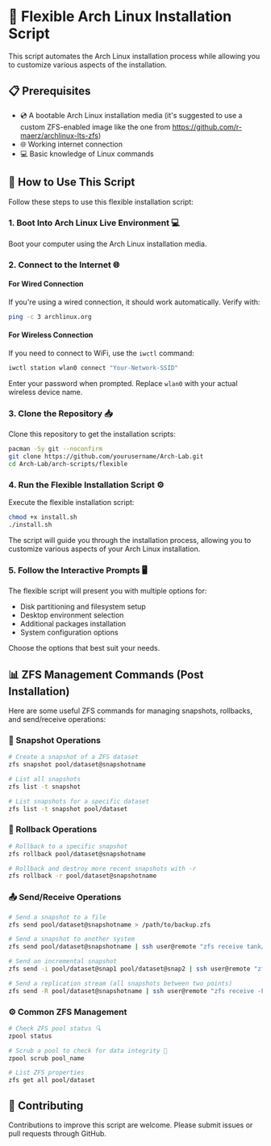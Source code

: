 # 🚀 Flexible Arch Linux Installation Script

This script automates the Arch Linux installation process while allowing you to customize various aspects of the installation.

## 📋 Prerequisites

- 💿 A bootable Arch Linux installation media (it's suggested to use a custom ZFS-enabled image like the one from https://github.com/r-maerz/archlinux-lts-zfs)
- 🌐 Working internet connection
- 💻 Basic knowledge of Linux commands

## 🔧 How to Use This Script

Follow these steps to use this flexible installation script:

### 1. Boot Into Arch Linux Live Environment 💻

Boot your computer using the Arch Linux installation media. 

### 2. Connect to the Internet 🌐

#### For Wired Connection
If you're using a wired connection, it should work automatically. Verify with:
```bash
ping -c 3 archlinux.org
```

#### For Wireless Connection
If you need to connect to WiFi, use the `iwctl` command:
```bash
iwctl station wlan0 connect "Your-Network-SSID"
```
Enter your password when prompted. Replace `wlan0` with your actual wireless device name.

### 3. Clone the Repository 📥

Clone this repository to get the installation scripts:
```bash
pacman -Sy git --noconfirm
git clone https://github.com/yourusername/Arch-Lab.git
cd Arch-Lab/arch-scripts/flexible
```

### 4. Run the Flexible Installation Script ⚙️

Execute the flexible installation script:
```bash
chmod +x install.sh
./install.sh
```

The script will guide you through the installation process, allowing you to customize various aspects of your Arch Linux installation.

### 5. Follow the Interactive Prompts 🖥️

The flexible script will present you with multiple options for:
- Disk partitioning and filesystem setup
- Desktop environment selection
- Additional packages installation
- System configuration options

Choose the options that best suit your needs.

## 📊 ZFS Management Commands (Post Installation)

Here are some useful ZFS commands for managing snapshots, rollbacks, and send/receive operations:

### 📸 Snapshot Operations

```bash
# Create a snapshot of a ZFS dataset
zfs snapshot pool/dataset@snapshotname

# List all snapshots
zfs list -t snapshot

# List snapshots for a specific dataset
zfs list -t snapshot pool/dataset
```

### 🔄 Rollback Operations

```bash
# Rollback to a specific snapshot 
zfs rollback pool/dataset@snapshotname

# Rollback and destroy more recent snapshots with -r 
zfs rollback -r pool/dataset@snapshotname
```

### 📤 Send/Receive Operations

```bash
# Send a snapshot to a file 
zfs send pool/dataset@snapshotname > /path/to/backup.zfs

# Send a snapshot to another system
zfs send pool/dataset@snapshotname | ssh user@remote "zfs receive tank/dataset"

# Send an incremental snapshot 
zfs send -i pool/dataset@snap1 pool/dataset@snap2 | ssh user@remote "zfs receive tank/dataset"

# Send a replication stream (all snapshots between two points) 
zfs send -R pool/dataset@snapshotname | ssh user@remote "zfs receive -F tank/dataset"
```

### ⚙️ Common ZFS Management

```bash
# Check ZFS pool status 🔍
zpool status

# Scrub a pool to check for data integrity 🧹
zpool scrub pool_name

# List ZFS properties
zfs get all pool/dataset
```

## 🤝 Contributing

Contributions to improve this script are welcome. Please submit issues or pull requests through GitHub.

